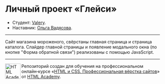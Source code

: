 # Личный проект «Глейси»

* Студент: [Valery](https://up.htmlacademy.ru/htmlcss/30/user/21691).
* Наставник: [Ольга Вадясова](https://htmlacademy.ru/profile/ad0v0).

---

Сайт магазина мороженого, свёрстаны главная страница и страница каталога. Слайдер главной страницы и появление модального окна (по кнопке "Форма обратной связи") реализованы с помощью JavaScript.

---

<a href="https://htmlacademy.ru/intensive/htmlcss"><img align="left" width="50" height="50" alt="HTML Academy" src="https://up.htmlacademy.ru/static/img/intensive/htmlcss/logo-for-github-2.png"></a>

Репозиторий создан для обучения на профессиональном онлайн‑курсе «[HTML и CSS. Профессиональная вёрстка сайтов](https://htmlacademy.ru/intensive/htmlcss)» от [HTML Academy](https://htmlacademy.ru).

